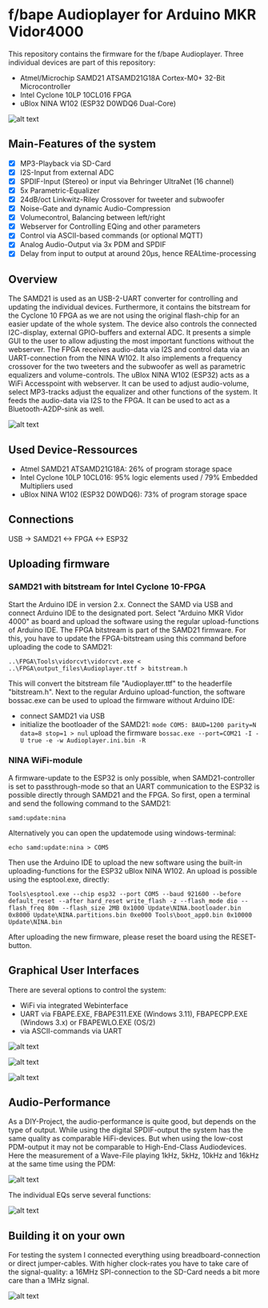 # f/bape Audioplayer for Arduino MKR Vidor4000
This repository contains the firmware for the f/bape Audioplayer. Three individual devices are part of this repository:

* Atmel/Microchip SAMD21 ATSAMD21G18A Cortex-M0+ 32-Bit Microcontroller
* Intel Cyclone 10LP 10CL016 FPGA
* uBlox NINA W102 (ESP32 D0WDQ6 Dual-Core)

![alt text](Documentation/Images/System.jpg)

## Main-Features of the system
- [x] MP3-Playback via SD-Card
- [x] I2S-Input from external ADC
- [x] SPDIF-Input (Stereo) or input via Behringer UltraNet (16 channel)
- [x] 5x Parametric-Equalizer
- [x] 24dB/oct Linkwitz-Riley Crossover for tweeter and subwoofer
- [x] Noise-Gate and dynamic Audio-Compression
- [x] Volumecontrol, Balancing between left/right
- [x] Webserver for Controlling EQing and other parameters
- [x] Control via ASCII-based commands (or optional MQTT)
- [x] Analog Audio-Output via 3x PDM and SPDIF
- [x] Delay from input to output at around 20µs, hence REALtime-processing

## Overview
The SAMD21 is used as an USB-2-UART converter for controlling and updating the individual devices. Furthermore, it contains the bitstream for the Cyclone 10 FPGA as we are not using the original flash-chip for an easier update of the whole system. The device also controls the connected I2C-display, external GPIO-buffers and external ADC. It presents a simple GUI to the user to allow adjusting the most important functions without the webserver.
The FPGA receives audio-data via I2S and control data via an UART-connection from the NINA W102. It also implements a frequency crossover for the two tweeters and the subwoofer as well as parametric equalizers and volume-controls.
The uBlox NINA W102 (ESP32) acts as a WiFi Accesspoint with webserver. It can be used to adjust audio-volume, select MP3-tracks adjust the equalizer and other functions of the system. It feeds the audio-data via I2S to the FPGA. It can be used to act as a Bluetooth-A2DP-sink as well.

![alt text](Documentation/Images/System_Overview.png)

## Used Device-Ressources
* Atmel SAMD21 ATSAMD21G18A: 26% of program storage space
* Intel Cyclone 10LP 10CL016: 95% logic elements used / 79% Embedded Multipliers used
* uBlox NINA W102 (ESP32 D0WDQ6): 73% of program storage space

## Connections
USB -> SAMD21 <-> FPGA <-> ESP32

## Uploading firmware
### SAMD21 with bitstream for Intel Cyclone 10-FPGA
Start the Arduino IDE in version 2.x. Connect the SAMD via USB and connect Arduino IDE to the designated port. Select "Arduino MKR Vidor 4000" as board and upload the software using the regular upload-functions of Arduino IDE. The FPGA bitstream is part of the SAMD21 firmware. For this, you have to update the FPGA-bitstream using this command before uploading the code to SAMD21:

    ..\FPGA\Tools\vidorcvt\vidorcvt.exe < ..\FPGA\output_files\Audioplayer.ttf > bitstream.h
	
This will convert the bitstream file "Audioplayer.ttf" to the headerfile "bitstream.h".
Next to the regular Arduino upload-function, the software bossac.exe can be used to upload the firmware without Arduino IDE:

* connect SAMD21 via USB
* initialize the bootloader of the SAMD21:
`mode COM5: BAUD=1200 parity=N data=8 stop=1 > nul`
upload the firmware
`bossac.exe --port=COM21 -I -U true -e -w Audioplayer.ini.bin -R`

### NINA WiFi-module
A firmware-update to the ESP32 is only possible, when SAMD21-controller is set to passthrough-mode so that an UART communication to the ESP32 is possible directly through SAMD21 and the FPGA. So first, open a terminal and send the following command to the SAMD21:

    samd:update:nina
Alternatively you can open the updatemode using windows-terminal:

    echo samd:update:nina > COM5
Then use the Arduino IDE to upload the new software using the built-in uploading-functions for the ESP32 uBlox NINA W102. An upload is possible using the esptool.exe, directly:

    Tools\esptool.exe --chip esp32 --port COM5 --baud 921600 --before default_reset --after hard_reset write_flash -z --flash_mode dio --flash_freq 80m --flash_size 2MB 0x1000 Update\NINA.bootloader.bin 0x8000 Update\NINA.partitions.bin 0xe000 Tools\boot_app0.bin 0x10000 Update\NINA.bin
After uploading the new firmware, please reset the board using the RESET-button.


## Graphical User Interfaces

There are several options to control the system:
* WiFi via integrated Webinterface
* UART via FBAPE.EXE, FBAPE311.EXE (Windows 3.11), FBAPECPP.EXE (Windows 3.x) or FBAPEWLO.EXE (OS/2)
* via ASCII-commands via UART

![alt text](Documentation/Images/GUI_Webinterface.png)

![alt text](Documentation/Images/GUI_FBAPE.png)

![alt text](Documentation/Images/GUI_FBAPECPP.png)

## Audio-Performance

As a DIY-Project, the audio-performance is quite good, but depends on the type of output. While using the digital SPDIF-output the system has the same quality as comparable HiFi-devices. But when using the low-cost PDM-output it may not be comparable to High-End-Class Audiodevices. Here the measurement of a Wave-File playing 1kHz, 5kHz, 10kHz and 16kHz at the same time using the PDM:

![alt text](Documentation/Images/PDM_SpectralView.png)

The individual EQs serve several functions:

![alt text](Documentation/Images/System_Bode.png)

## Building it on your own

For testing the system I connected everything using breadboard-connection or direct jumper-cables. With higher clock-rates you have to take care of the signal-quality: a 16MHz SPI-connection to the SD-Card needs a bit more care than a 1MHz signal.

![alt text](Documentation/Images/Testsetup.png)

